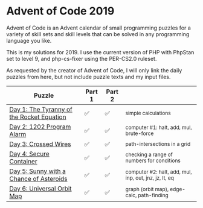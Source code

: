 # Advent of Code 2019

Advent of Code is an Advent calendar of small programming puzzles for a variety of skill sets and skill levels that can be solved in any programming language you like.

This is my solutions for 2019. I use the current version of PHP with PhpStan set to level 9, and php-cs-fixer using the PER-CS2.0 ruleset.

As requested by the creator of Advent of Code, I will only link the daily puzzles from here, but not include puzzle texts and my input files.

| Puzzle | Part 1 | Part 2 |   |
|---|---|---|---|
| [Day 1: The Tyranny of the Rocket Equation](https://adventofcode.com/2019/day/1) | :white_check_mark: | :white_check_mark: | <small>simple calculations
| [Day 2: 1202 Program Alarm](https://adventofcode.com/2019/day/2) | :white_check_mark: | :white_check_mark: | <small>computer #1: halt, add, mul, brute-force
| [Day 3: Crossed Wires](https://adventofcode.com/2019/day/3) | :white_check_mark: | :white_check_mark: | <small>path-intersections in a grid
| [Day 4: Secure Container](https://adventofcode.com/2019/day/4) | :white_check_mark: | :white_check_mark: | <small>checking a range of numbers for conditions
| [Day 5: Sunny with a Chance of Asteroids](https://adventofcode.com/2019/day/5) | :white_check_mark: | :white_check_mark: | <small>computer #2: halt, add, mul, inp, out, jnz, jz, lt, eq
| [Day 6: Universal Orbit Map](https://adventofcode.com/2019/day/6) | :white_check_mark: | :white_check_mark: | <small>graph (orbit map), edge-calc, path-finding
